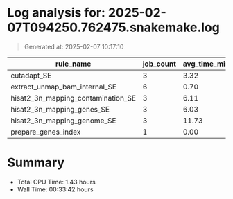 # Log analysis for: 2025-02-07T094250.762475.snakemake.log
> Generated at: 2025-02-07 10:17:10

| rule_name                          | job_count | avg_time_min | total_time_min | threads |
| ---------------------------------- | --------- | ------------ | -------------- | ------- |
| cutadapt_SE                        | 3         | 3.32         | 9.97           | 36      |
| extract_unmap_bam_internal_SE      | 6         | 0.70         | 4.18           | 4       |
| hisat2_3n_mapping_contamination_SE | 3         | 6.11         | 18.33          | 10      |
| hisat2_3n_mapping_genes_SE         | 3         | 6.03         | 18.08          | 10      |
| hisat2_3n_mapping_genome_SE        | 3         | 11.73        | 35.18          | 21      |
| prepare_genes_index                | 1         | 0.00         | 0.00           | 12      |

# Summary 
* Total CPU Time: 1.43 hours
* Wall Time: 00:33:42 hours
